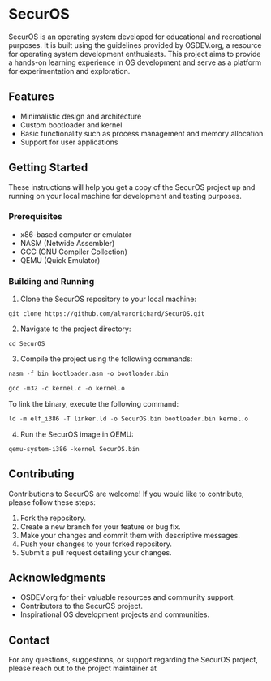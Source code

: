 # SecurOS



SecurOS is an operating system developed for educational and recreational purposes. It is built using the guidelines provided by OSDEV.org, a resource for operating system development enthusiasts. This project aims to provide a hands-on learning experience in OS development and serve as a platform for experimentation and exploration.

## Features

- Minimalistic design and architecture
- Custom bootloader and kernel
- Basic functionality such as process management and memory allocation
- Support for user applications

## Getting Started

These instructions will help you get a copy of the SecurOS project up and running on your local machine for development and testing purposes.

### Prerequisites

- x86-based computer or emulator
- NASM (Netwide Assembler)
- GCC (GNU Compiler Collection)
- QEMU (Quick Emulator)

### Building and Running

1. Clone the SecurOS repository to your local machine:
```shell
git clone https://github.com/alvarorichard/SecurOS.git
```

2. Navigate to the project directory:
```shell
cd SecurOS
```



3. Compile the project using the following commands:
```asm
nasm -f bin bootloader.asm -o bootloader.bin
```

```c
gcc -m32 -c kernel.c -o kernel.o
```

To link the binary, execute the following command:

```c
ld -m elf_i386 -T linker.ld -o SecurOS.bin bootloader.bin kernel.o
```

4. Run the SecurOS image in QEMU:
```shell
qemu-system-i386 -kernel SecurOS.bin
```

## Contributing

Contributions to SecurOS are welcome! If you would like to contribute, please follow these steps:

1. Fork the repository.
2. Create a new branch for your feature or bug fix.
3. Make your changes and commit them with descriptive messages.
4. Push your changes to your forked repository.
5. Submit a pull request detailing your changes.



## Acknowledgments

- OSDEV.org for their valuable resources and community support.
- Contributors to the SecurOS project.
- Inspirational OS development projects and communities.

## Contact

For any questions, suggestions, or support regarding the SecurOS project, please reach out to the project maintainer at 
